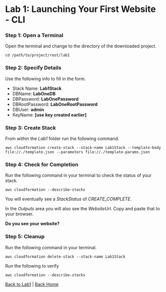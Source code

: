 # Lab 1: Launching Your First Website - CLI
### Step 1: Open a Terminal
Open the terminal and change to the directory of the downloaded project.

    cd /path/to/project/root/lab1
### Step 2: Specify Details
Use the following info to fill in the form.
 - Stack Name: **Lab1Stack**
 - DBName: **LabOneDB**
 - DBPassword: **LabOnePassword**
 - DBRootPassword: **LabOneRootPassword**
 - DBUser: **admin**
 - KeyName: **[use key created earlier]**
### Step 3: Create Stack
From within the *Lab1* folder run the following command.
```
aws cloudformation create-stack --stack-name Lab1Stack --template-body file://./template.json --parameters file://./template-params.json
```
### Step 4: Check for Completion
Run the following command in your terminal to check the status of your stack.
```
aws cloudformation --describe-stacks
```
You will eventually see a *StackStatus* of *CREATE_COMPLETE*.

In the *Outputs* area you will also see the *WebsiteUrl*. Copy and paste that to your browser.

**Do you see your website?**

### Step 5: Cleanup
Run the following command in your terminal.
```
aws cloudformation delete-stack --stack-name Lab1Stack
```
Run the following to verify
```
aws cloudformation --describe-stacks
```

[Back to Lab1](README.md) | [Back Home](https://github.com/singledigit/devops-bootcamp)
<!--stackedit_data:
eyJoaXN0b3J5IjpbLTE2ODA4ODI5NDYsMTM2ODY4NTczMiwyMD
E0MDMwOTQwLDMyMTk4NDg0OCwtMTc5MDQ0OTAyMiw3MzA5OTgx
MTZdfQ==
-->